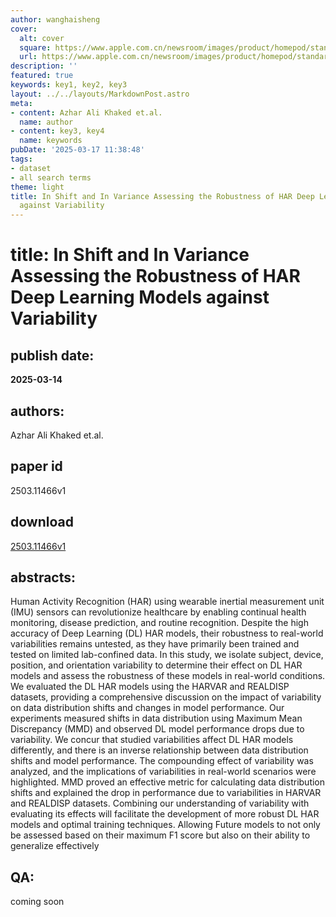 ```yaml
---
author: wanghaisheng
cover:
  alt: cover
  square: https://www.apple.com.cn/newsroom/images/product/homepod/standard/Apple-HomePod-hero-230118_big.jpg.large_2x.jpg
  url: https://www.apple.com.cn/newsroom/images/product/homepod/standard/Apple-HomePod-hero-230118_big.jpg.large_2x.jpg
description: ''
featured: true
keywords: key1, key2, key3
layout: ../../layouts/MarkdownPost.astro
meta:
- content: Azhar Ali Khaked et.al.
  name: author
- content: key3, key4
  name: keywords
pubDate: '2025-03-17 11:38:48'
tags:
- dataset
- all search terms
theme: light
title: In Shift and In Variance Assessing the Robustness of HAR Deep Learning Models
  against Variability
---
```


# title: In Shift and In Variance Assessing the Robustness of HAR Deep Learning Models against Variability 
## publish date: 
**2025-03-14** 
## authors: 
  Azhar Ali Khaked et.al. 
## paper id
2503.11466v1
## download
[2503.11466v1](http://arxiv.org/abs/2503.11466v1)
## abstracts:
Human Activity Recognition (HAR) using wearable inertial measurement unit (IMU) sensors can revolutionize healthcare by enabling continual health monitoring, disease prediction, and routine recognition. Despite the high accuracy of Deep Learning (DL) HAR models, their robustness to real-world variabilities remains untested, as they have primarily been trained and tested on limited lab-confined data. In this study, we isolate subject, device, position, and orientation variability to determine their effect on DL HAR models and assess the robustness of these models in real-world conditions. We evaluated the DL HAR models using the HARVAR and REALDISP datasets, providing a comprehensive discussion on the impact of variability on data distribution shifts and changes in model performance. Our experiments measured shifts in data distribution using Maximum Mean Discrepancy (MMD) and observed DL model performance drops due to variability. We concur that studied variabilities affect DL HAR models differently, and there is an inverse relationship between data distribution shifts and model performance. The compounding effect of variability was analyzed, and the implications of variabilities in real-world scenarios were highlighted. MMD proved an effective metric for calculating data distribution shifts and explained the drop in performance due to variabilities in HARVAR and REALDISP datasets. Combining our understanding of variability with evaluating its effects will facilitate the development of more robust DL HAR models and optimal training techniques. Allowing Future models to not only be assessed based on their maximum F1 score but also on their ability to generalize effectively
## QA:
coming soon
